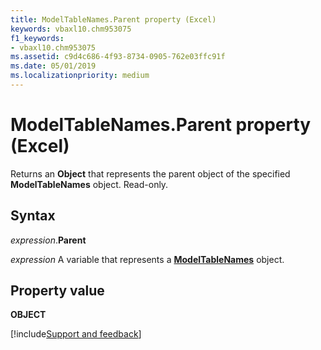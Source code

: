 ```yaml
---
title: ModelTableNames.Parent property (Excel)
keywords: vbaxl10.chm953075
f1_keywords:
- vbaxl10.chm953075
ms.assetid: c9d4c686-4f93-8734-0905-762e03ffc91f
ms.date: 05/01/2019
ms.localizationpriority: medium
---
```



# ModelTableNames.Parent property (Excel)

Returns an **Object** that represents the parent object of the specified **ModelTableNames** object. Read-only.


## Syntax

_expression_.**Parent**

_expression_ A variable that represents a **[ModelTableNames](Excel.modeltablenames.md)** object.


## Property value

**OBJECT**



[!include[Support and feedback](~/includes/feedback-boilerplate.md)]
